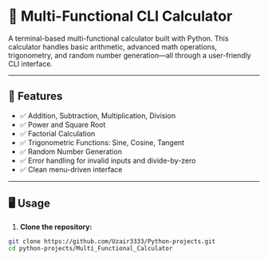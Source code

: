 # 🧮 Multi-Functional CLI Calculator

A terminal-based multi-functional calculator built with Python. This calculator handles basic arithmetic, advanced math operations, trigonometry, and random number generation—all through a user-friendly CLI interface.

---

## 🚀 Features

- ✅ Addition, Subtraction, Multiplication, Division
- ✅ Power and Square Root
- ✅ Factorial Calculation
- ✅ Trigonometric Functions: Sine, Cosine, Tangent
- ✅ Random Number Generation
- ✅ Error handling for invalid inputs and divide-by-zero
- ✅ Clean menu-driven interface


---

## 🖥️ Usage

1. **Clone the repository:**

```bash
git clone https://github.com/Uzair3333/Python-projects.git
cd python-projects/Multi_Functional_Calculator
